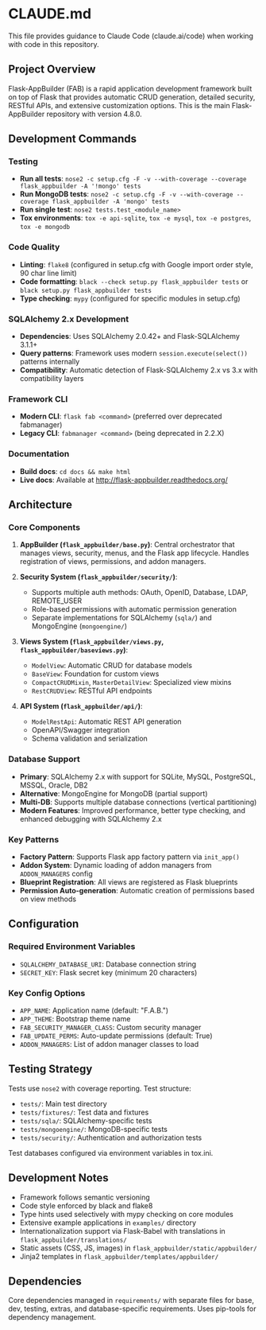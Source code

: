 # CLAUDE.md

This file provides guidance to Claude Code (claude.ai/code) when working with code in this repository.

## Project Overview

Flask-AppBuilder (FAB) is a rapid application development framework built on top of Flask that provides automatic CRUD generation, detailed security, RESTful APIs, and extensive customization options. This is the main Flask-AppBuilder repository with version 4.8.0.

## Development Commands

### Testing
- **Run all tests**: `nose2 -c setup.cfg -F -v --with-coverage --coverage flask_appbuilder -A '!mongo' tests`
- **Run MongoDB tests**: `nose2 -c setup.cfg -F -v --with-coverage --coverage flask_appbuilder -A 'mongo' tests`
- **Run single test**: `nose2 tests.test_<module_name>`
- **Tox environments**: `tox -e api-sqlite`, `tox -e mysql`, `tox -e postgres`, `tox -e mongodb`

### Code Quality
- **Linting**: `flake8` (configured in setup.cfg with Google import order style, 90 char line limit)
- **Code formatting**: `black --check setup.py flask_appbuilder tests` or `black setup.py flask_appbuilder tests`
- **Type checking**: `mypy` (configured for specific modules in setup.cfg)

### SQLAlchemy 2.x Development
- **Dependencies**: Uses SQLAlchemy 2.0.42+ and Flask-SQLAlchemy 3.1.1+
- **Query patterns**: Framework uses modern `session.execute(select())` patterns internally
- **Compatibility**: Automatic detection of Flask-SQLAlchemy 2.x vs 3.x with compatibility layers

### Framework CLI
- **Modern CLI**: `flask fab <command>` (preferred over deprecated fabmanager)
- **Legacy CLI**: `fabmanager <command>` (being deprecated in 2.2.X)

### Documentation
- **Build docs**: `cd docs && make html`
- **Live docs**: Available at http://flask-appbuilder.readthedocs.org/

## Architecture

### Core Components

1. **AppBuilder (`flask_appbuilder/base.py`)**: Central orchestrator that manages views, security, menus, and the Flask app lifecycle. Handles registration of views, permissions, and addon managers.

2. **Security System (`flask_appbuilder/security/`)**: 
   - Supports multiple auth methods: OAuth, OpenID, Database, LDAP, REMOTE_USER
   - Role-based permissions with automatic permission generation
   - Separate implementations for SQLAlchemy (`sqla/`) and MongoEngine (`mongoengine/`)

3. **Views System (`flask_appbuilder/views.py`, `flask_appbuilder/baseviews.py`)**:
   - `ModelView`: Automatic CRUD for database models
   - `BaseView`: Foundation for custom views  
   - `CompactCRUDMixin`, `MasterDetailView`: Specialized view mixins
   - `RestCRUDView`: RESTful API endpoints

4. **API System (`flask_appbuilder/api/`)**:
   - `ModelRestApi`: Automatic REST API generation
   - OpenAPI/Swagger integration
   - Schema validation and serialization

### Database Support
- **Primary**: SQLAlchemy 2.x with support for SQLite, MySQL, PostgreSQL, MSSQL, Oracle, DB2
- **Alternative**: MongoEngine for MongoDB (partial support)
- **Multi-DB**: Supports multiple database connections (vertical partitioning)
- **Modern Features**: Improved performance, better type checking, and enhanced debugging with SQLAlchemy 2.x

### Key Patterns
- **Factory Pattern**: Supports Flask app factory pattern via `init_app()`
- **Addon System**: Dynamic loading of addon managers from `ADDON_MANAGERS` config
- **Blueprint Registration**: All views are registered as Flask blueprints
- **Permission Auto-generation**: Automatic creation of permissions based on view methods

## Configuration

### Required Environment Variables
- `SQLALCHEMY_DATABASE_URI`: Database connection string
- `SECRET_KEY`: Flask secret key (minimum 20 characters)

### Key Config Options
- `APP_NAME`: Application name (default: "F.A.B.")
- `APP_THEME`: Bootstrap theme name
- `FAB_SECURITY_MANAGER_CLASS`: Custom security manager
- `FAB_UPDATE_PERMS`: Auto-update permissions (default: True)
- `ADDON_MANAGERS`: List of addon manager classes to load

## Testing Strategy

Tests use `nose2` with coverage reporting. Test structure:
- `tests/`: Main test directory
- `tests/fixtures/`: Test data and fixtures  
- `tests/sqla/`: SQLAlchemy-specific tests
- `tests/mongoengine/`: MongoDB-specific tests
- `tests/security/`: Authentication and authorization tests

Test databases configured via environment variables in tox.ini.

## Development Notes

- Framework follows semantic versioning
- Code style enforced by black and flake8
- Type hints used selectively with mypy checking on core modules
- Extensive example applications in `examples/` directory
- Internationalization support via Flask-Babel with translations in `flask_appbuilder/translations/`
- Static assets (CSS, JS, images) in `flask_appbuilder/static/appbuilder/`
- Jinja2 templates in `flask_appbuilder/templates/appbuilder/`

## Dependencies

Core dependencies managed in `requirements/` with separate files for base, dev, testing, extras, and database-specific requirements. Uses pip-tools for dependency management.